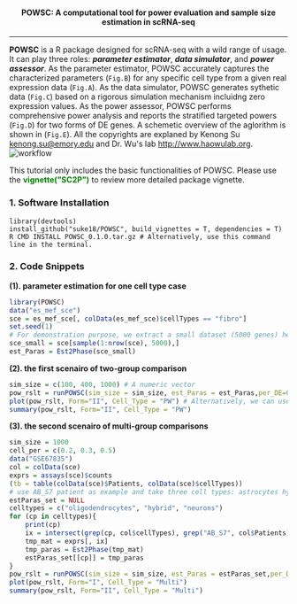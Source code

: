 <center> <h4> POWSC: A computational tool for power evaluation and sample size estimation in scRNA-seq </h4> </center>

-------------------
**POWSC** is a R package designed for scRNA-seq with a wild range of usage. It can play three roles: **_parameter estimator_**, **_data simulator_**, and **_power assessor_**. As the parameter estimator, POWSC accurately captures the characterized parameters (`Fig.B`) for any specific cell type from a given real expression data (`Fig.A`). As the data simulator, POWSC generates sythetic data (`Fig.C`) based on a rigorous simulation mechanism incluidng zero expression values. As the power assessor, POWSC performs comprehensive power analysis and reports the stratified targeted powers (`Fig.D`) for two forms of DE genes. A schemetic overview of the aglorithm is shown in (`Fig.E`). All the copyrights are explaned by Kenong Su <kenong.su@emory.edu> and Dr. Wu's lab <http://www.haowulab.org>.
![workflow](/assets/workflow.png)

This tutorial only includes the basic functionalities of POWSC. Please use the <font color="green">**vignette("SC2P")**</font> to review more detailed package vignette.

### 1. Software Installation
```
library(devtools)
install_github("suke18/POWSC", build_vignettes = T, dependencies = T)
R CMD INSTALL POWSC_0.1.0.tar.gz # Alternatively, use this command line in the terminal.
```

### 2. Code Snippets
**(1). parameter estimation for one cell type case**
```r
library(POWSC)
data("es_mef_sce")
sce = es_mef_sce[, colData(es_mef_sce)$cellTypes == "fibro"]
set.seed(1)
# For demonstration purpose, we extract a small dataset (5000 genes) here:
sce_small = sce[sample(1:nrow(sce), 5000),]
est_Paras = Est2Phase(sce_small)
```

**(2). the first scenairo of two-group comparison**
```r
sim_size = c(100, 400, 1000) # A numeric vector
pow_rslt = runPOWSC(sim_size = sim_size, est_Paras = est_Paras,per_DE=0.05, DE_Method = "MAST", Cell_Type = "PW")
plot(pow_rslt, Form="II", Cell_Type = "PW") # Alternatively, we can use Form="I"
summary(pow_rslt, Form="II", Cell_Type = "PW")
```
**(3). the second scenairo of multi-group comparisons**
```r
sim_size = 1000
cell_per = c(0.2, 0.3, 0.5)
data("GSE67835")
col = colData(sce)
exprs = assays(sce)$counts
(tb = table(colData(sce)$Patients, colData(sce)$cellTypes))
# use AB_S7 patient as example and take three cell types: astrocytes hybrid and neurons
estParas_set = NULL
celltypes = c("oligodendrocytes", "hybrid", "neurons")
for (cp in celltypes){
    print(cp)
    ix = intersect(grep(cp, col$cellTypes), grep("AB_S7", col$Patients))
    tmp_mat = exprs[, ix]
    tmp_paras = Est2Phase(tmp_mat)
    estParas_set[[cp]] = tmp_paras
}
pow_rslt = runPOWSC(sim_size = sim_size, est_Paras = estParas_set,per_DE=0.05, DE_Method = "MAST",multi_Prob = cell_per, Cell_Type = "Multi")
plot(pow_rslt, Form="I", Cell_Type = "Multi")
summary(pow_rslt, Form="II", Cell_Type = "Multi")
```
